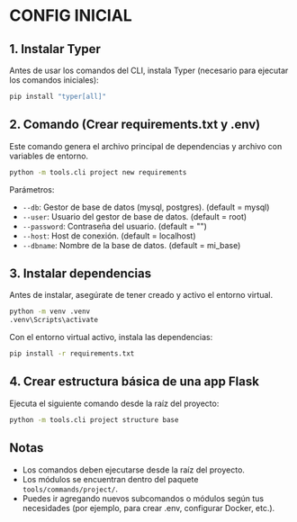 # CONFIG INICIAL

## 1. Instalar Typer
Antes de usar los comandos del CLI, instala Typer (necesario para ejecutar los comandos iniciales):

```bash
pip install "typer[all]"
```

## 2. Comando (Crear requirements.txt y .env)
Este comando genera el archivo principal de dependencias y archivo con variables de entorno.

```bash
python -m tools.cli project new requirements
```

Parámetros:
* `--db`: Gestor de base de datos (mysql, postgres). (default = mysql)
* `--user`: Usuario del gestor de base de datos. (default = root)
* `--password`: Contraseña del usuario. (default = "")
* `--host`: Host de conexión. (default = localhost)
* `--dbname`: Nombre de la base de datos. (default = mi_base)

## 3. Instalar dependencias  
Antes de instalar, asegúrate de tener creado y activo el entorno virtual.

```bash
python -m venv .venv
.venv\Scripts\activate
```

Con el entorno virtual activo, instala las dependencias:

```bash
pip install -r requirements.txt
```

## 4. Crear estructura básica de una app Flask  
Ejecuta el siguiente comando desde la raíz del proyecto:

```bash
python -m tools.cli project structure base
```

## Notas
* Los comandos deben ejecutarse desde la raíz del proyecto.
* Los módulos se encuentran dentro del paquete `tools/commands/project/`.
* Puedes ir agregando nuevos subcomandos o módulos según tus necesidades (por ejemplo, para crear .env, configurar Docker, etc.).